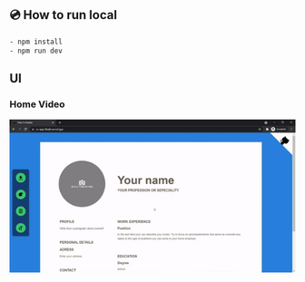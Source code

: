 

## :cd: How to run local

```
- npm install  
- npm run dev
```

## UI

### Home Video

![Home](screenshots/video.gif)

